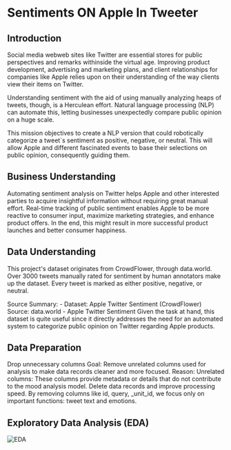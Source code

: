 <h1>Sentiments ON Apple In Tweeter </h1>
<h2>Introduction</h2>
Social media webweb sites like Twitter are essential stores for public perspectives and remarks withinside the virtual age. Improving product development, advertising and marketing plans, and client relationships for companies like Apple relies upon on their understanding of the way clients view their items on Twitter.

Understanding sentiment with the aid of using manually analyzing heaps of tweets, though, is a Herculean effort. Natural language processing (NLP) can automate this, letting businesses unexpectedly compare public opinion on a huge scale.

This mission objectives to create a NLP version that could robotically categorize a tweet`s sentiment as positive, negative, or neutral. This will allow Apple and different fascinated events to base their selections on public opinion, consequently guiding them. </br>

<h2>Business Understanding</h2>
Automating sentiment analysis on Twitter helps Apple and other interested parties to acquire insightful information without requiring great manual effort. Real-time tracking of public sentiment enables Apple to be more reactive to consumer input, maximize marketing strategies, and enhance product offers. In the end, this might result in more successful product launches and better consumer happiness.
<h2>Data Understanding</h2>
This project's dataset originates from CrowdFlower, through data.world. Over 3000 tweets manually rated for sentiment by human annotators make up the dataset. Every tweet is marked as either positive, negative, or neutral.

Source Summary: - Dataset: Apple Twitter Sentiment (CrowdFlower)
Source: data.world - Apple Twitter Sentiment
Given the task at hand, this dataset is quite useful since it directly addresses the need for an automated system to categorize public opinion on Twitter regarding Apple products. </br>

<h2>Data Preparation</h2>
Drop unnecessary columns
Goal: Remove unrelated columns used for analysis to make data records cleaner and more focused.
Reason:
Unrelated columns: These columns provide metadata or details that do not contribute to the mood analysis model. Delete data records and improve processing speed.
By removing columns like id, query, _unit_id, we focus only on important functions: tweet text and emotions. </br>

<h2>Exploratory Data Analysis (EDA)</h2>
 <img url="https://github.com/BLACKSPI/Phase_4_project/issues/1#issue-2960997716", alt="EDA">

